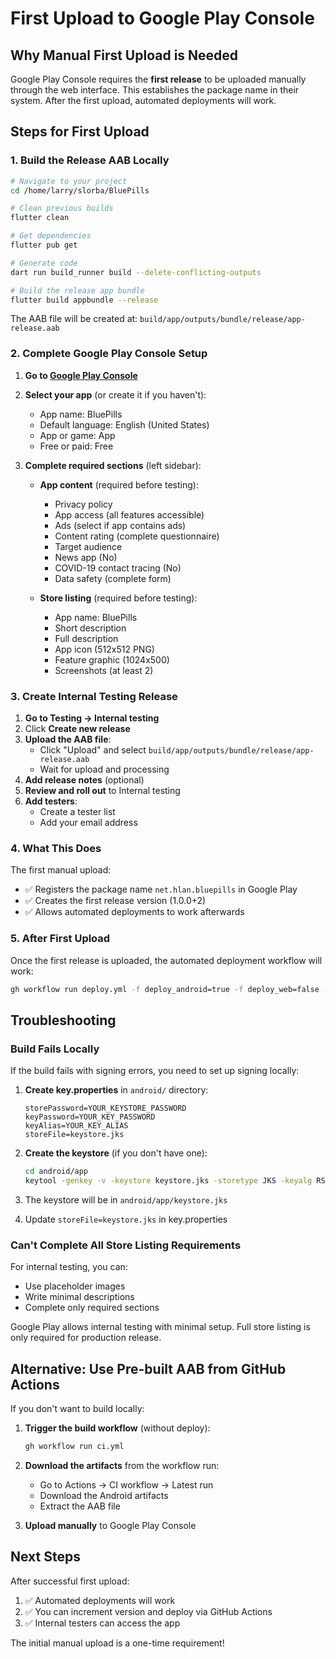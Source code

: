# First Upload to Google Play Console

## Why Manual First Upload is Needed

Google Play Console requires the **first release** to be uploaded manually through the web interface. This establishes the package name in their system. After the first upload, automated deployments will work.

## Steps for First Upload

### 1. Build the Release AAB Locally

```bash
# Navigate to your project
cd /home/larry/slorba/BluePills

# Clean previous builds
flutter clean

# Get dependencies
flutter pub get

# Generate code
dart run build_runner build --delete-conflicting-outputs

# Build the release app bundle
flutter build appbundle --release
```

The AAB file will be created at: `build/app/outputs/bundle/release/app-release.aab`

### 2. Complete Google Play Console Setup

1. **Go to [Google Play Console](https://play.google.com/console)**

2. **Select your app** (or create it if you haven't):
   - App name: BluePills
   - Default language: English (United States)
   - App or game: App
   - Free or paid: Free

3. **Complete required sections** (left sidebar):
   - **App content** (required before testing):
     - Privacy policy
     - App access (all features accessible)
     - Ads (select if app contains ads)
     - Content rating (complete questionnaire)
     - Target audience
     - News app (No)
     - COVID-19 contact tracing (No)
     - Data safety (complete form)
   
   - **Store listing** (required before testing):
     - App name: BluePills
     - Short description
     - Full description
     - App icon (512x512 PNG)
     - Feature graphic (1024x500)
     - Screenshots (at least 2)

### 3. Create Internal Testing Release

1. **Go to Testing → Internal testing**
2. Click **Create new release**
3. **Upload the AAB file**:
   - Click "Upload" and select `build/app/outputs/bundle/release/app-release.aab`
   - Wait for upload and processing
4. **Add release notes** (optional)
5. **Review and roll out** to Internal testing
6. **Add testers**:
   - Create a tester list
   - Add your email address

### 4. What This Does

The first manual upload:
- ✅ Registers the package name `net.hlan.bluepills` in Google Play
- ✅ Creates the first release version (1.0.0+2)
- ✅ Allows automated deployments to work afterwards

### 5. After First Upload

Once the first release is uploaded, the automated deployment workflow will work:

```bash
gh workflow run deploy.yml -f deploy_android=true -f deploy_web=false -f track=internal
```

## Troubleshooting

### Build Fails Locally

If the build fails with signing errors, you need to set up signing locally:

1. **Create key.properties** in `android/` directory:
   ```properties
   storePassword=YOUR_KEYSTORE_PASSWORD
   keyPassword=YOUR_KEY_PASSWORD
   keyAlias=YOUR_KEY_ALIAS
   storeFile=keystore.jks
   ```

2. **Create the keystore** (if you don't have one):
   ```bash
   cd android/app
   keytool -genkey -v -keystore keystore.jks -storetype JKS -keyalg RSA -keysize 2048 -validity 10000 -alias upload
   ```

3. The keystore will be in `android/app/keystore.jks`
4. Update `storeFile=keystore.jks` in key.properties

### Can't Complete All Store Listing Requirements

For internal testing, you can:
- Use placeholder images
- Write minimal descriptions
- Complete only required sections

Google Play allows internal testing with minimal setup. Full store listing is only required for production release.

## Alternative: Use Pre-built AAB from GitHub Actions

If you don't want to build locally:

1. **Trigger the build workflow** (without deploy):
   ```bash
   gh workflow run ci.yml
   ```

2. **Download the artifacts** from the workflow run:
   - Go to Actions → CI workflow → Latest run
   - Download the Android artifacts
   - Extract the AAB file

3. **Upload manually** to Google Play Console

## Next Steps

After successful first upload:
1. ✅ Automated deployments will work
2. ✅ You can increment version and deploy via GitHub Actions
3. ✅ Internal testers can access the app

The initial manual upload is a one-time requirement!
